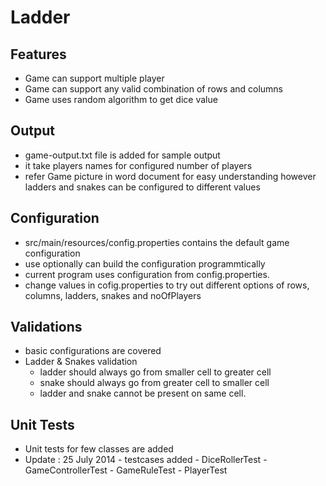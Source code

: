 Ladder
======

Features
--------
  - Game can support multiple player
  - Game can support any valid combination of rows and columns
  - Game uses random algorithm to get dice value


Output
------
  - game-output.txt file is added for sample output
  - it take players names for configured number of players
  - refer Game picture in word document for easy understanding however ladders and snakes can be configured to different values
  

Configuration
-------------
  - src/main/resources/config.properties contains the default game configuration
  - use optionally can build the configuration programmtically
  - current program uses configuration from config.properties.
  - change values in cofig.properties to try out different options of rows, columns, ladders, snakes and noOfPlayers
  
Validations
-----------
  - basic configurations are covered
  - Ladder & Snakes validation
    - ladder should always go from smaller cell to greater cell
    - snake should always go from greater cell to smaller cell
    - ladder and snake cannot be present on same cell. 
    
Unit Tests
----------
  - Unit tests for few classes are added
  - Update : 25 July 2014 - testcases added
            - DiceRollerTest
            - GameControllerTest
            - GameRuleTest
            - PlayerTest
